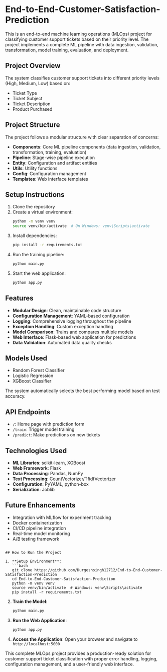 # End-to-End-Customer-Satisfaction-Prediction

This is an end-to-end machine learning operations (MLOps) project for classifying customer support tickets based on their priority level. The project implements a complete ML pipeline with data ingestion, validation, transformation, model training, evaluation, and deployment.

## Project Overview

The system classifies customer support tickets into different priority levels (High, Medium, Low) based on:
- Ticket Type
- Ticket Subject  
- Ticket Description
- Product Purchased

## Project Structure

The project follows a modular structure with clear separation of concerns:

- **Components**: Core ML pipeline components (data ingestion, validation, transformation, training, evaluation)
- **Pipeline**: Stage-wise pipeline execution
- **Entity**: Configuration and artifact entities
- **Utils**: Utility functions
- **Config**: Configuration management
- **Templates**: Web interface templates

## Setup Instructions

1. Clone the repository
2. Create a virtual environment:
   ```bash
   python -m venv venv
   source venv/bin/activate  # On Windows: venv\Scripts\activate
   ```
3. Install dependencies:
   ```bash
   pip install -r requirements.txt
   ```
4. Run the training pipeline:
   ```bash
   python main.py
   ```
5. Start the web application:
   ```bash
   python app.py
   ```

## Features

- **Modular Design**: Clean, maintainable code structure
- **Configuration Management**: YAML-based configuration
- **Logging**: Comprehensive logging throughout the pipeline
- **Exception Handling**: Custom exception handling
- **Model Comparison**: Trains and compares multiple models
- **Web Interface**: Flask-based web application for predictions
- **Data Validation**: Automated data quality checks

## Models Used

- Random Forest Classifier
- Logistic Regression
- XGBoost Classifier

The system automatically selects the best performing model based on test accuracy.

## API Endpoints

- `/`: Home page with prediction form
- `/train`: Trigger model training
- `/predict`: Make predictions on new tickets

## Technologies Used

- **ML Libraries**: scikit-learn, XGBoost
- **Web Framework**: Flask
- **Data Processing**: Pandas, NumPy
- **Text Processing**: CountVectorizer/TfidfVectorizer
- **Configuration**: PyYAML, python-box
- **Serialization**: Joblib

## Future Enhancements

- Integration with MLflow for experiment tracking
- Docker containerization
- CI/CD pipeline integration
- Real-time model monitoring
- A/B testing framework
```

## How to Run the Project

1. **Setup Environment**:
   ```bash
   git clone https://github.com/Durgeshsingh12712/End-to-End-Customer-Satisfaction-Prediction
   cd End-to-End-Customer-Satisfaction-Prediction
   python -m venv venv
   source venv/bin/activate  # Windows: venv\Scripts\activate
   pip install -r requirements.txt
   ```

2. **Train the Model**:
   ```bash
   python main.py
   ```

3. **Run the Web Application**:
   ```bash
   python app.py
   ```

4. **Access the Application**:
   Open your browser and navigate to `http://localhost:5000`

This complete MLOps project provides a production-ready solution for customer support ticket classification with proper error handling, logging, configuration management, and a user-friendly web interface.